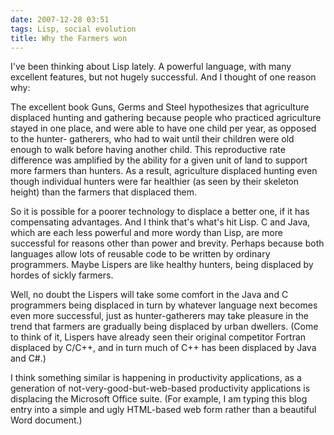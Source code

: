 ```yaml
---
date: 2007-12-28 03:51
tags: Lisp, social evolution
title: Why the Farmers won
---
```


I've been thinking about Lisp lately. A powerful language, with many excellent
features, but not hugely successful. And I thought of one reason why:

The excellent book Guns, Germs and Steel hypothesizes that agriculture displaced
hunting and gathering because people who practiced agriculture stayed in one
place, and were able to have one child per year, as opposed to the hunter-
gatherers, who had to wait until their children were old enough to walk before
having another child. This reproductive rate difference was amplified by the
ability for a given unit of land to support more farmers than hunters. As a
result, agriculture displaced hunting even though individual hunters were far
healthier (as seen by their skeleton height) than the farmers that displaced
them.

So it is possible for a poorer technology to displace a better one, if
it has compensating advantages. And I think that's what's hit Lisp. C and
Java, which are each less powerful and more wordy than Lisp, are more
successful for reasons other than power and brevity. Perhaps because both
languages allow lots of reusable code to be written by ordinary programmers.
Maybe Lispers are like healthy hunters, being displaced by hordes of sickly
farmers.

Well, no doubt the Lispers will take some comfort in the Java and C
programmers being displaced in turn by whatever language next becomes even
more successful, just as hunter-gatherers may take pleasure in the trend that
farmers are gradually being displaced by urban dwellers. (Come to think of it,
Lispers have already seen their original competitor Fortran displaced by
C/C++, and in turn much of C++ has been displaced by Java and C#.)

I think
something similar is happening in productivity applications, as a generation
of not-very-good-but-web-based productivity applications is displacing the
Microsoft Office suite. (For example, I am typing this blog entry into a
simple and ugly HTML-based web form rather than a beautiful Word document.)

